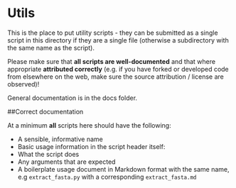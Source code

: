 # Utils

This is the place to put utility scripts - they can be submitted as a single script in this directory if they are a single file (otherwise a subdirectory with the same name as the script).

Please make sure that **all scripts are well-documented** and that where appropriate **attributed correctly** (e.g. if you have forked or developed code from elsewhere on the web, make sure the source attribution / license are observed)!

General documentation is in the docs folder.

##Correct documentation

At a minimum **all** scripts here should have the following:

* A sensible, informative name
* Basic usage information in the script header itself:
 * What the script does
 * Any arguments that are expected
* A boilerplate usage document in Markdown format with the same name, e.g `extract_fasta.py` with a corresponding `extract_fasta.md`
